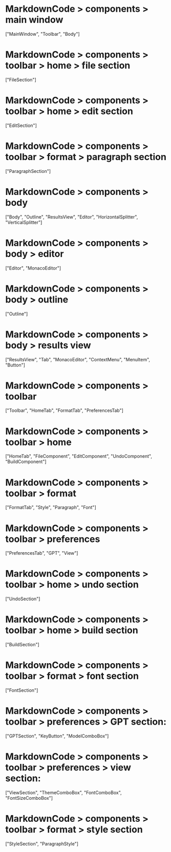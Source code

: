 # MarkdownCode > components > main window
["MainWindow", "Toolbar", "Body"]
# MarkdownCode > components > toolbar > home > file section
["FileSection"]
# MarkdownCode > components > toolbar > home > edit section
["EditSection"]
# MarkdownCode > components > toolbar > format > paragraph section
["ParagraphSection"]
# MarkdownCode > components > body
["Body", "Outline", "ResultsView", "Editor", "HorizontalSplitter", "VerticalSplitter"]
# MarkdownCode > components > body > editor
["Editor", "MonacoEditor"]
# MarkdownCode > components > body > outline
["Outline"]
# MarkdownCode > components > body > results view
["ResultsView", "Tab", "MonacoEditor", "ContextMenu", "MenuItem", "Button"]
# MarkdownCode > components > toolbar
["Toolbar", "HomeTab", "FormatTab", "PreferencesTab"]
# MarkdownCode > components > toolbar > home
["HomeTab", "FileComponent", "EditComponent", "UndoComponent", "BuildComponent"]
# MarkdownCode > components > toolbar > format
["FormatTab", "Style", "Paragraph", "Font"]
# MarkdownCode > components > toolbar > preferences
["PreferencesTab", "GPT", "View"]
# MarkdownCode > components > toolbar > home > undo section
["UndoSection"]
# MarkdownCode > components > toolbar > home > build section
["BuildSection"]
# MarkdownCode > components > toolbar > format > font section
["FontSection"]
# MarkdownCode > components > toolbar > preferences > GPT section:
["GPTSection", "KeyButton", "ModelComboBox"]
# MarkdownCode > components > toolbar > preferences > view section:
["ViewSection", "ThemeComboBox", "FontComboBox", "FontSizeComboBox"]

# MarkdownCode > components > toolbar > format > style section
["StyleSection", "ParagraphStyle"]
